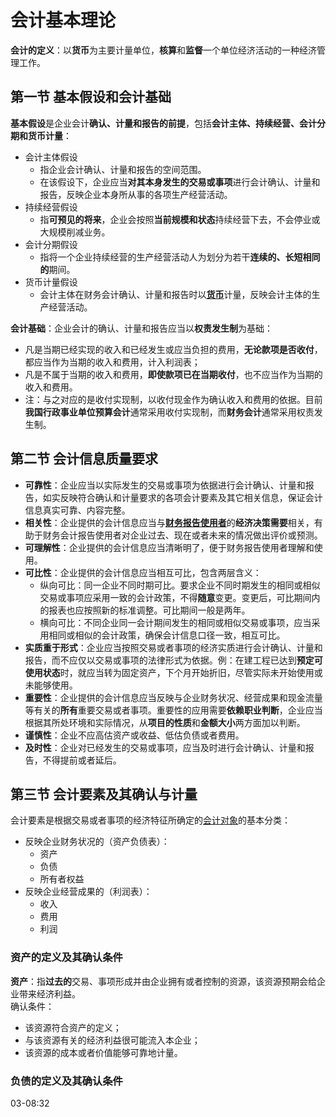 # 会计基本理论 #
**会计的定义**：以**货币**为主要计量单位，**核算**和**监督**一个单位经济活动的一种经济管理工作。 
## 第一节 基本假设和会计基础 ##
**基本假设**是企业会计**确认、计量和报告的前提**，包括**会计主体、持续经营、会计分期和货币计量**：
 - 会计主体假设
    - 指企业会计确认、计量和报告的空间范围。
    - 在该假设下，企业应当**对其本身发生的交易或事项**进行会计确认、计量和报告，反映企业本身所从事的各项生产经营活动。
 - 持续经营假设
    - 指**可预见的将来**，企业会按照**当前规模和状态**持续经营下去，不会停业或大规模削减业务。
 - 会计分期假设
    - 指将一个企业持续经营的生产经营活动人为划分为若干**连续的、长短相同的**期间。
 - 货币计量假设
    - 会计主体在财务会计确认、计量和报告时以[**货币**](## "而不是体积、重量等")计量，反映会计主体的生产经营活动。 

**会计基础**：企业会计的确认、计量和报告应当以**权责发生制**为基础：
 - 凡是当期已经实现的收入和已经发生或应当负担的费用，**无论款项是否收付**，都应当作为当期的收入和费用，计入利润表；
 - 凡是不属于当期的收入和费用，**即使款项已在当期收付**，也不应当作为当期的收入和费用。
 - 注：与之对应的是收付实现制，以收付现金作为确认收入和费用的依据。目前**我国行政事业单位预算会计**通常采用收付实现制，而**财务会计**通常采用权责发生制。


## 第二节 会计信息质量要求 ##
 - **可靠性**：企业应当以实际发生的交易或事项为依据进行会计确认、计量和报告，如实反映符合确认和计量要求的各项会计要素及其它相关信息，保证会计信息真实可靠、内容完整。
 - **相关性**：企业提供的会计信息应当与[**财务报告使用者**](## "投资人——盈利能力；债权人——偿债能力；经营者——营运能力；政府部门等")的**经济决策需要**相关，有助于财务会计报告使用者对企业过去、现在或者未来的情况做出评价或预测。
 - **可理解性**：企业提供的会计信息应当清晰明了，便于财务报告使用者理解和使用。
 - **可比性**：企业提供的会计信息应当相互可比，包含两层含义：
    - 纵向可比：同一企业不同时期可比。要求企业不同时期发生的相同或相似交易或事项应采用一致的会计政策，不得**随意**变更。变更后，可比期间内的报表也应按照新的标准调整。可比期间一般是两年。
    - 横向可比：不同企业同一会计期间发生的相同或相似交易或事项，应当采用相同或相似的会计政策，确保会计信息口径一致，相互可比。
 - **实质重于形式**：企业应当按照交易或者事项的经济实质进行会计确认、计量和报告，而不应仅以交易或事项的法律形式为依据。例：在建工程已达到**预定可使用状态**时，就应当转为固定资产，下个月开始折旧，尽管实际未开始使用或未能够使用。
 - **重要性**：企业提供的会计信息应当反映与企业财务状况、经营成果和现金流量等有关的**所有**重要交易或者事项。重要性的应用需要**依赖职业判断**，企业应当根据其所处环境和实际情况，从**项目的性质**和**金额大小**两方面加以判断。
 - **谨慎性**：企业不应高估资产或收益、低估负债或者费用。
 - **及时性**：企业对已经发生的交易或事项，应当及时进行会计确认、计量和报告，不得提前或者延后。

## 第三节 会计要素及其确认与计量 ##
会计要素是根据交易或者事项的经济特征所确定的[会计对象](## "企业所开展的经济活动")的基本分类：
 - 反映企业财务状况的（资产负债表）：
     - 资产
     - 负债
     - 所有者权益
 - 反映企业经营成果的（利润表）：
     - 收入
     - 费用
     - 利润
### 资产的定义及其确认条件 ###
**资产**：指**过去的**交易、事项形成并由企业拥有或者控制的资源，该资源预期会给企业带来经济利益。  
确认条件：
- 该资源符合资产的定义；
- 与该资源有关的经济利益很可能流入本企业；
- 该资源的成本或者价值能够可靠地计量。
### 负债的定义及其确认条件 ###
03-08:32



